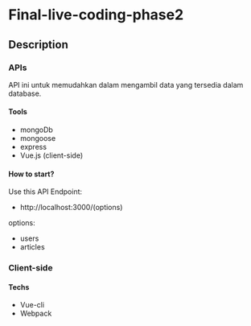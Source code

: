 # Final-live-coding-phase2

## Description

### APIs
API ini untuk memudahkan dalam mengambil data yang tersedia dalam database.

#### Tools

* mongoDb
* mongoose
* express
* Vue.js (client-side)

#### How to start?

Use this API Endpoint:

* http://localhost:3000/(options)

options:
* users
* articles

### Client-side

#### Techs

* Vue-cli
* Webpack